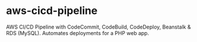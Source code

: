 # aws-cicd-pipeline
AWS CI/CD Pipeline with CodeCommit, CodeBuild, CodeDeploy, Beanstalk &amp; RDS (MySQL). Automates deployments for a PHP web app.
